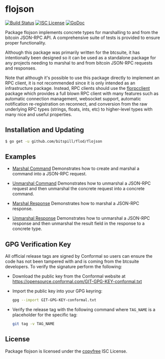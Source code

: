 flojson
=======

[![Build Status](https://travis-ci.org/bitspill/flod.png?branch=master)](https://travis-ci.org/bitspill/flod)
[![ISC License](http://img.shields.io/badge/license-ISC-blue.svg)](http://copyfree.org)
[![GoDoc](https://img.shields.io/badge/godoc-reference-blue.svg)](http://godoc.org/github.com/bitspill/flod/flojson)

Package flojson implements concrete types for marshalling to and from the
bitcoin JSON-RPC API.  A comprehensive suite of tests is provided to ensure
proper functionality.

Although this package was primarily written for the btcsuite, it has
intentionally been designed so it can be used as a standalone package for any
projects needing to marshal to and from bitcoin JSON-RPC requests and responses.

Note that although it's possible to use this package directly to implement an
RPC client, it is not recommended since it is only intended as an infrastructure
package.  Instead, RPC clients should use the
[florpcclient](https://github.com/btcsuite/florpcclient) package which provides
a full blown RPC client with many features such as automatic connection
management, websocket support, automatic notification re-registration on
reconnect, and conversion from the raw underlying RPC types (strings, floats,
ints, etc) to higher-level types with many nice and useful properties.

## Installation and Updating

```bash
$ go get -u github.com/bitspill/flod/flojson
```

## Examples

* [Marshal Command](http://godoc.org/github.com/bitspill/flod/flojson#example-MarshalCmd)
  Demonstrates how to create and marshal a command into a JSON-RPC request.

* [Unmarshal Command](http://godoc.org/github.com/bitspill/flod/flojson#example-UnmarshalCmd)
  Demonstrates how to unmarshal a JSON-RPC request and then unmarshal the
  concrete request into a concrete command.

* [Marshal Response](http://godoc.org/github.com/bitspill/flod/flojson#example-MarshalResponse)
  Demonstrates how to marshal a JSON-RPC response.

* [Unmarshal Response](http://godoc.org/github.com/bitspill/flod/flojson#example-package--UnmarshalResponse)
  Demonstrates how to unmarshal a JSON-RPC response and then unmarshal the
  result field in the response to a concrete type.

## GPG Verification Key

All official release tags are signed by Conformal so users can ensure the code
has not been tampered with and is coming from the btcsuite developers.  To
verify the signature perform the following:

- Download the public key from the Conformal website at
  https://opensource.conformal.com/GIT-GPG-KEY-conformal.txt

- Import the public key into your GPG keyring:
  ```bash
  gpg --import GIT-GPG-KEY-conformal.txt
  ```

- Verify the release tag with the following command where `TAG_NAME` is a
  placeholder for the specific tag:
  ```bash
  git tag -v TAG_NAME
  ```

## License

Package flojson is licensed under the [copyfree](http://copyfree.org) ISC
License.
